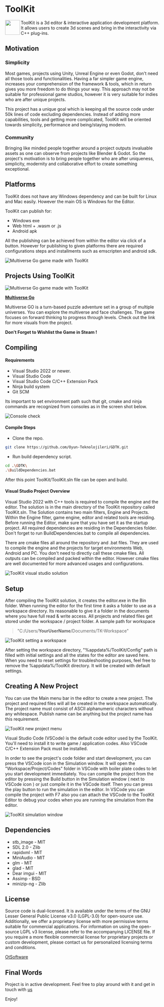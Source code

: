 # ToolKit

<img src="Resources/Engine/Textures/Icons/app.png" width="48" align="left">ToolKit is a 3d editor & interactive application development platform. It allows users to create 3d scenes and bring in the interactivity via C++ plug-ins.

## Motivation

### Simplicity

Most games, projects using Unity, Unreal Engine or even Godot, don't need all those tools and functionalities. Having a far simpler game engine, increases your comprehension of the framework & tools, which in return gives you more freedom to do things your way. This approach may not be suitable for professional game studios, however it is very suitable for indies who are after unique projects.

This project has a unique goal which is keeping all the source code under 50k lines of code excluding dependencies. Instead of adding more capabilities, tools and getting more complicated, ToolKit will be oriented towards simplicity, performance and being/staying modern.

### Community

Bringing like minded people together around a project outputs invaluable assets as one can observe from projects like Blender & Godot. So the project's motivation is to bring people together who are after uniqueness, simplicity, modernity and collaborative effort to create something exceptional.

## Platforms

ToolKit does not have any Windows dependency and can be built for Linux and Mac easily. However the main OS is Windows for the Editor.

ToolKit can publish for:

- Windows exe
- Web html + .wasm or .js
- Android apk

All the publishing can be achieved from within the editor via click of a button. However for publishing to given platforms there are required configurations steps and installments such as emscripten and android sdk.

![Multiverse Go game made with ToolKit](Images/tk_ed_21.gif)

## Projects Using ToolKit

![Multiverse Go game made with ToolKit](Images/tk_ed_22.gif)

[**Multiverse Go**](https://store.steampowered.com/app/2346880/Multiverse_GO/)

Multiverse GO is a turn-based puzzle adventure set in a group of multiple universes. You can explore the multiverse and face challenges. The game focuses on forward thinking to progress through levels. Check out the link for more visuals from the project.

**Don't Forget to Wishlist the Game in Steam !**

## Compiling

#### Requirements
* Visual Studio 2022 or newer.
* Visual Studio Code
* Visual Studio Code C/C++ Extension Pack
* Ninja build system
* Git SCM

Its important to set environment path such that git, cmake and ninja commands are recognized from consoles as in the screen shot below.

![Console check](Images/tk_cmd.png)

#### Compile Steps

* Clone the repo.
```bash
git clone https://github.com/Oyun-Teknolojileri/GDTK.git
```
* Run build dependency script.
```bash
cd .\GDTK\
.\BuildDependencies.bat
```

After this point ToolKit/ToolKit.sln file can be open and build.

#### Visual Studio Project Overview

Visual Studio 2022 with C++ tools is required to compile the engine and the editor. The solution is in the main directory of the ToolKit repository called ToolKit.sln. The Solution contains two main filters, Engine and Projects. Within the Engine filter, game engine, editor and related tools are residing. Before running the Editor, make sure that you have set it as the startup project. All required dependencies are residing in the Dependencies folder. Don't forget to run BuildDependencies.bat to compile all dependencies.

There are cmake files all around the repository and .bat files. They are used to compile the engine and the projects for target environments Web, Android and PC. You don't need to directly call these cmake files. All outputs can be compiled and packed within the editor. However cmake files are well documented for more advanced usages and configurations.

![ToolKit visual studio solution](Images/vs_projects.png)

## Setup

After compiling the ToolKit solution, it creates the editor.exe in the Bin folder. When running the editor for the first time it asks a folder to use as a workspace directory. Its reasonable to give it a folder in the documents where you have full read & write access. All projects and related files get stored under the workspace / project folder. A sample path for workspace 
> "C:/Users/**YourUserName**/Documents/TK-Workspace"

![ToolKit setting a workspace](Images/tk_workspace.png)

After setting the workspace directory, "%appdata%/ToolKit/Config" path is filled with initial settings and all the states for the editor are saved here. When you need to reset settings for troubleshooting purposes, feel free to remove the %appdata%/ToolKit directory. It will be created with default settings.

## Creating A New Project

You can use the Main menu bar in the editor to create a new project. The project and required files will all be created in the workspace automatically. The project name must consist of ASCII alphanumeric characters without any whitespace. Publish name can be anything but the project name has this requirement.

![ToolKit new project menu](Images/tk_newproject.png)

Visual Studio Code (VSCode) is the default code editor used by the ToolKit. You'll need to install it to write game / application codes. Also VSCode C/C++ Extension Pack must be installed.

In order to see the project's code folder and start development, you can press the VSCode icon in the Simulation window. It will open the "Workspace/Project/Codes" folder in VSCode with boiler plate codes to let you start development immediately. You can compile the project from the editor by pressing the Build button in the Simulation window ( next to VSCode icon ) or just compile it in the VSCode itself. Then you can press the play button to run the simulation in the editor. In VSCode you can compile the project with F7 also you can attach the VSCode to the ToolKit Editor to debug your codes when you are running the simulation from the editor.

![ToolKit simulation window](Images/tk_simuation.png)

## Dependencies
- stb_image - MIT 
- SDL 2.0 - Zlib
- rapidxml - MIT
- MiniAudio - MIT
- glm - MIT
- glad - MIT
- Dear imgui - MIT
- Assimp - BSD
- minizip-ng - Zlib

## License

 Source code is dual-licensed. It is available under the terms of the GNU Lesser General Public License v3.0 (LGPL-3.0) for open-source use. Additionally, we offer a proprietary license with more permissive terms suitable for commercial applications.
 For information on using the open-source LGPL v3 license, please refer to the accompanying LICENSE file. If you require a more flexible commercial license for proprietary projects or custom development, please contact us for personalized licensing terms and conditions. 

 [OtSoftware](https://www.otyazilim.com)
 
## Final Words

Project is in active development. Feel free to play around with it and get in touch with [us](https://www.otyazilim.com)

Enjoy!
